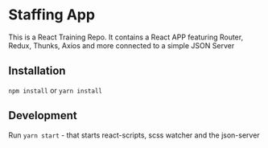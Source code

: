 # Staffing App

This is a React Training Repo. It contains a React APP featuring Router, Redux, Thunks, Axios and more connected to a simple JSON Server

## Installation

`npm install` or `yarn install`

## Development

Run `yarn start` - that starts react-scripts, scss watcher and the json-server

